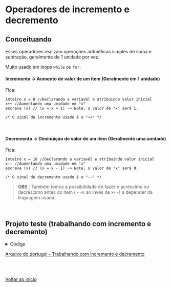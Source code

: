 # Operadores de incremento e decremento

## Conceituando
Esses operadores realizam operações aritméticas simples de soma e subtração, geralmente de 1 unidade por vez. 

Muito usado em loops `while` ou `for`.

#### **Incremento** → Aumento de valor de um item (Geralmente em 1 unidade)
Fica:

```portugol
inteiro x = 0 //Declarando a variavél e atribuindo valor inicial
x++ //Aumentando uma unidade em "x" 
escreva (x) // (x = x + 1) -> Note, o valor de "x" será 1.

/* O sinal de incremento usado é o "++" */
```

<br>

#### **Decremento** → Diminuição de valor de um item (Geralmente uma unidade)
Fica:

```portugol
inteiro x = 10 //Declarando a variavél e atribuindo valor inicial
x-- //Aumentando uma unidade em "x" 
escreva (x) // (x = x - 1) -> Note, o valor de "x" será 9.

/* O sinal de decremento usado é o "--" */
```

>**OBS** : Também temos a possibilidade de fazer o acréscimo ou decréscimo antes do item ( - -x ao invés de x- -) a depender da linguagem usada.

<br>

## Projeto teste (trabalhando com incremento e decremento)

<details>
<summary>Código</summary>

```portugol
programa
{
	inteiro numero
	
	funcao inicio()
	{
		escreva("Digite um número: ")
		leia(numero)

		escreva("\nO número digitado foi: ", numero, "\n")

		numero++ //Fazendo o incremento de uma unidade na variável número
		escreva("O número digitado após o incremento de uma unidade é: ", numero, "\n") 

		numero-- //Voltando valor de número para Default digitado
		escreva("Removendo o incremento, o número original é: ", numero, "\n")

		numero--
		escreva("Decrementando o valor orignal temos o número: ", numero, "\n")	
		//escreva ("O número digitado após o decremento é de uma unidade é: ", numero, "\n")
	}
}
```

</details>

[Arquivo do portugol - Trabalhando com incremento e decremento](/Arquivos/C%C3%B3digo/Teste%20trabalhando%20com%20incremento%20e%20decremento.por)


<br>

<br>

[Voltar ao inicio](/README.md)